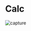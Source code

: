 # Calc


![capture](https://cloud.githubusercontent.com/assets/20517832/19424142/5cbf8394-9459-11e6-8b7a-d1e9312053d4.PNG)
